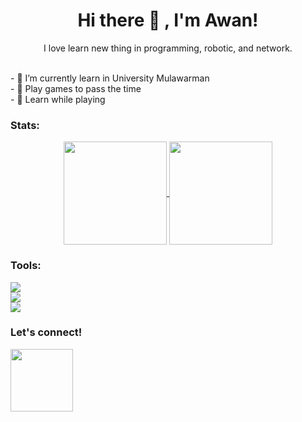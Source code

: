 <h1 align='center'>Hi there 👋 , I'm Awan!</h1>
<p align='center'>I love learn new thing in programming, robotic, and network.</p>
<br>- 🔭 I’m currently learn in University Mulawarman
<br>- 👾 Play games to pass the time
<br>- 👻 Learn while playing

### Stats:    
<p align='center'>
   <a href="https://github.com/awansetyawan/">
   <img align="center" src="https://github-readme-stats-git-masterrstaa-rickstaa.vercel.app/api?username=awansetyawan&&show_icons=true&theme=tokyonight" height=165/>
   </a>
   <a href="https://github.com/awansetyawan/">
   <img align="center" src="https://github-readme-stats-git-masterrstaa-rickstaa.vercel.app/api/top-langs?username=awansetyawan&&show_icons=true&theme=tokyonight"   height=165/>
   </a>
</p>

### Tools:
<p>
    <img src="https://img.shields.io/badge/Text%20Editor-Visual%20Studio%20Code-blue?&logo=visual%20studio%20code&logoColor=blue" />
    <br>
    <img src="https://img.shields.io/badge/Jupyter-Notebook-orange?logo=jupyter" />
    <br>
    <img src="https://img.shields.io/badge/Visual%20Studio-2022-purple?logo=visual%20studio&logoColor=purple" />
</p>

### Let's connect!
<p>
    <a href="https://www.instagram.com/awanxx_/"><img src="https://cdn.kibrispdr.org/data/752/logo-ig-vector-png-32.png" height=100 /></a>
</p>
